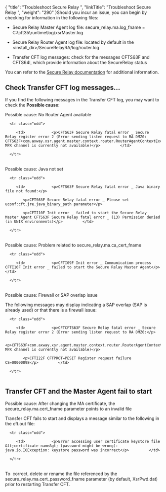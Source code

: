 {
    "title": "Troubleshoot Secure Relay ",
    "linkTitle": "Troubleshoot Secure Relay ",
    "weight": "290"
}Should you incur an issue, you can begin by checking for information in the following files:

-   Secure Relay Master Agent log file: secure\_relay.ma.log\_fname = C:\\cft35\\runtime\\log\\xsrMaster.log
-   Secure Relay Router Agent log file: located by default in the &lt;install\_dir>/SecureRelayRA/log/router.log
-   Transfer CFT log messages: check for the messages CFTS63F and CFTS64I, which provide information about the SecureRelay status

You can refer to the [Secure Relay documentation](https://docs.axway.com/bundle/SecureRelay_271_AdministratorsGuide_allOS_en_HTML5/page/Content/AxwayStartPageRA_admin.htm) for additional information.

## Check Transfer CFT log messages...

If you find the following messages in the Transfer CFT log, you may want to check the **Possible cause**:

Possible cause: No Router Agent available

<table data-cellspacing="0">
   <tbody>
      <tr class="odd">
         <td>            <p>CFTS63F Secure Relay fatal error _ Secure Relay register error 2 (Error sending listen request to RA DMZ0: CFTS63F+com.axway.xsr.agent.master.context.router.RouterAgentContextException: MPX channel is currently not available)</p>         </td>
      </tr>
   </tbody>
</table>

Possible cause: Java not set

<table data-cellspacing="0">
   <tbody>
      <tr class="odd">
         <td>            <p>CFTS63F Secure Relay fatal error _ Java binary file not found:</p>
            <p>CFTS63F Secure Relay fatal error _ Please set uconf:cft.jre.java_binary_path parameter</p>
            <p>CFTI10F Init error _ failed to start the Secure Relay Master Agent CFTS63F Secure Relay fatal error _ (13) Permission denied (in UNIX environments)</p>         </td>
      </tr>
   </tbody>
</table>

Possible cause: Problem related to secure\_relay.ma.ca\_cert\_fname

<table data-cellspacing="0">
   <tbody>
      <tr class="odd">
         <td>            <p>CFTI09F Init error _ Communication process CFTI10F Init error _ failed to start the Secure Relay Master Agent</p>         </td>
      </tr>
   </tbody>
</table>

Possible cause: Firewall or SAP overlap issue

The following messages may display indicating a SAP overlap (SAP is already used) or that there is a firewall issue:

<table data-cellspacing="0">
   <tbody>
      <tr class="odd">
         <td>            <p>CFTCFTS63F Secure Relay fatal error _ Secure Relay register error 2 (Error sending listen request to RA DMZ0:</p>
            <p>CFTS63F+com.axway.xsr.agent.master.context.router.RouterAgentContextException: MPX channel is currently not available)</p>
            <p>CFTI22F CFTPROT=PESIT Register request failure CS=00000098</p>         </td>
      </tr>
   </tbody>
</table>

## Transfer CFT and the Master Agent fail to start

Possible cause: After changing the MA certificate, the secure\_relay.ma.cert\_fname parameter points to an invalid file

Transfer CFT fails to start and displays a message similar to the following in the cft.out file:

<table data-cellspacing="0">
   <tbody>
      <tr class="odd">
         <td>            <p>Error accessing user certificate keystore file &lt;certificate name&gt; (password might be wrong): java.io.IOException: keystore password was incorrect</p>         </td>
      </tr>
   </tbody>
</table>

To  correct, delete or rename the file referenced by the secure\_relay.ma.cert\_password\_fname parameter (by default, XsrPwd.dat) prior to restarting Transfer CFT.
